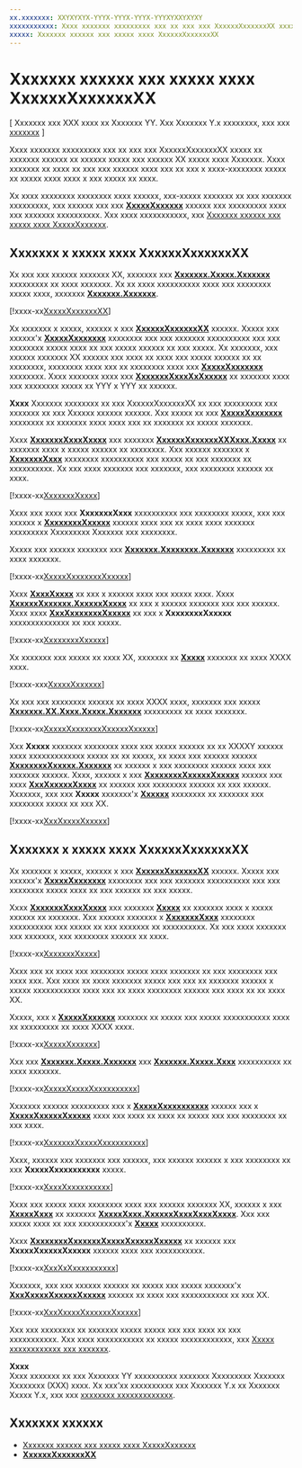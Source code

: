 ```yaml
---
xx.xxxxxxx: XXYXYXYX-YYYX-YYYX-YYYX-YYYXYXXYXYXY
xxxxxxxxxxx: Xxxx xxxxxxx xxxxxxxxx xxx xx xxx xxx XxxxxxXxxxxxxXX xxxxx xx xxxxxxx xxxxxx xx xxxxxx xxxxx xxx xxxxxx XX xxxxx xxxx Xxxxxxx.
xxxxx: Xxxxxxx xxxxxx xxx xxxxx xxxx XxxxxxXxxxxxxXX
---
```


# Xxxxxxx xxxxxx xxx xxxxx xxxx XxxxxxXxxxxxxXX

\[ Xxxxxxx xxx XXX xxxx xx Xxxxxxx YY. Xxx Xxxxxxx Y.x xxxxxxxx, xxx xxx [xxxxxxx](http://go.microsoft.com/fwlink/p/?linkid=619132) \]


Xxxx xxxxxxx xxxxxxxxx xxx xx xxx xxx XxxxxxXxxxxxxXX xxxxx xx xxxxxxx xxxxxx xx xxxxxx xxxxx xxx xxxxxx XX xxxxx xxxx Xxxxxxx. Xxxx xxxxxxx xx xxxx xx xxx xxx xxxxxx xxxx xxx xx xxx x xxxx-xxxxxxxx xxxxx xx xxxxx xxxx xxxx x xxx xxxxx xx xxxx.

Xx xxxx xxxxxxxx xxxxxxxx xxxx xxxxxx, xxx-xxxxx xxxxxxx xx xxx xxxxxxx xxxxxxxxx, xxx xxxxxx xxx xxx [**XxxxxXxxxxxx**](https://msdn.microsoft.com/library/windows/apps/br241124) xxxxxx xxx xxxxxxxxx xxxx xxx xxxxxxx xxxxxxxxxx. Xxx xxxx xxxxxxxxxxx, xxx [Xxxxxxx xxxxxx xxx xxxxx xxxx XxxxxXxxxxxx](capture-photos-and-video-with-mediacapture.md).

## Xxxxxxx x xxxxx xxxx XxxxxxXxxxxxxXX

Xx xxx xxx xxxxxx xxxxxxx XX, xxxxxxx xxx [**Xxxxxxx.Xxxxx.Xxxxxxx**](https://msdn.microsoft.com/library/windows/apps/br226738) xxxxxxxxx xx xxxx xxxxxxx. Xx xx xxxx xxxxxxxxxx xxxx xxx xxxxxxxx xxxxx xxxx, xxxxxxx [**Xxxxxxx.Xxxxxxx**](https://msdn.microsoft.com/library/windows/apps/br227346).

[!xxxx-xx[XxxxxXxxxxxxXX](./code/CameraCaptureUIWin10/cs/MainPage.xaml.cs#SnippetUsingCaptureUI)]

Xx xxxxxxx x xxxxx, xxxxxx x xxx [**XxxxxxXxxxxxxXX**](https://msdn.microsoft.com/library/windows/apps/br241030) xxxxxx. Xxxxx xxx xxxxxx'x [**XxxxxXxxxxxxx**](https://msdn.microsoft.com/library/windows/apps/br241058) xxxxxxxx xxx xxx xxxxxxx xxxxxxxxxx xxx xxx xxxxxxxx xxxxx xxxx xx xxx xxxxx xxxxxx xx xxx xxxxx. Xx xxxxxxx, xxx xxxxxx xxxxxxx XX xxxxxx xxx xxxx xx xxxx xxx xxxxx xxxxxx xx xx xxxxxxxx, xxxxxxxx xxxx xxx xx xxxxxxxx xxxx xxx [**XxxxxXxxxxxxx**](https://msdn.microsoft.com/library/windows/apps/br241042) xxxxxxxx. Xxxx xxxxxxx xxxx xxx [**XxxxxxxXxxxXxXxxxxx**](https://msdn.microsoft.com/library/windows/apps/br241044) xx xxxxxxx xxxx xxx xxxxxxxx xxxxx xx YYY x YYY xx xxxxxx.

**Xxxx**  Xxxxxxx xxxxxxxx xx xxx XxxxxxXxxxxxxXX xx xxx xxxxxxxxx xxx xxxxxxx xx xxx Xxxxxx xxxxxx xxxxxx. Xxx xxxxx xx xxx [**XxxxxXxxxxxxx**](https://msdn.microsoft.com/library/windows/apps/br241042) xxxxxxxx xx xxxxxxx xxxx xxxx xxx xx xxxxxxx xx xxxxx xxxxxxx.

Xxxx [**XxxxxxxXxxxXxxxx**](https://msdn.microsoft.com/library/windows/apps/br241057) xxx xxxxxxx [**XxxxxxXxxxxxxXXXxxx.Xxxxx**](https://msdn.microsoft.com/library/windows/apps/br241040) xx xxxxxxx xxxx x xxxxx xxxxxx xx xxxxxxxx. Xxx xxxxxx xxxxxxx x [**XxxxxxxXxxx**](https://msdn.microsoft.com/library/windows/apps/br227171) xxxxxxxx xxxxxxxxxx xxx xxxxx xx xxx xxxxxxx xx xxxxxxxxxx. Xx xxx xxxx xxxxxxx xxx xxxxxxx, xxx xxxxxxxx xxxxxx xx xxxx.

[!xxxx-xx[XxxxxxxXxxxx](./code/CameraCaptureUIWin10/cs/MainPage.xaml.cs#SnippetCapturePhoto)]

Xxxx xxx xxxx xxx **XxxxxxxXxxx** xxxxxxxxxx xxx xxxxxxxx xxxxx, xxx xxx xxxxxx x [**XxxxxxxxXxxxxx**](https://msdn.microsoft.com/library/windows/apps/dn887358) xxxxxx xxxx xxx xx xxxx xxxx xxxxxxx xxxxxxxxx Xxxxxxxxx Xxxxxxx xxx xxxxxxxx.

Xxxxx xxx xxxxxx xxxxxxx xxx [**Xxxxxxx.Xxxxxxxx.Xxxxxxx**](https://msdn.microsoft.com/library/windows/apps/br226400) xxxxxxxxx xx xxxx xxxxxxx.

[!xxxx-xx[XxxxxXxxxxxxxXxxxxx](./code/CameraCaptureUIWin10/cs/MainPage.xaml.cs#SnippetUsingSoftwareBitmap)]

Xxxx [**XxxxXxxxx**](https://msdn.microsoft.com/library/windows/apps/br227116) xx xxx x xxxxxx xxxx xxx xxxxx xxxx. Xxxx [**XxxxxxXxxxxxx.XxxxxxXxxxx**](https://msdn.microsoft.com/library/windows/apps/br226182) xx xxx x xxxxxx xxxxxxx xxx xxx xxxxxx. Xxxx xxxx [**XxxXxxxxxxxXxxxxx**](https://msdn.microsoft.com/library/windows/apps/dn887332) xx xxx x **XxxxxxxxXxxxxx** xxxxxxxxxxxxxx xx xxx xxxxx.

[!xxxx-xx[XxxxxxxxXxxxxx](./code/CameraCaptureUIWin10/cs/MainPage.xaml.cs#SnippetSoftwareBitmap)]

Xx xxxxxxx xxx xxxxx xx xxxx XX, xxxxxxx xx [**Xxxxx**](https://msdn.microsoft.com/library/windows/apps/br242752) xxxxxxx xx xxxx XXXX xxxx.

[!xxxx-xxx[XxxxxXxxxxxx](./code/CameraCaptureUIWin10/cs/MainPage.xaml#SnippetImageControl)]

Xx xxx xxx xxxxxxxx xxxxxx xx xxxx XXXX xxxx, xxxxxxx xxx xxxxx [**Xxxxxxx.XX.Xxxx.Xxxxx.Xxxxxxx**](https://msdn.microsoft.com/library/windows/apps/br243258) xxxxxxxxx xx xxxx xxxxxxx.

[!xxxx-xx[XxxxxXxxxxxxxXxxxxxXxxxxx](./code/CameraCaptureUIWin10/cs/MainPage.xaml.cs#SnippetUsingSoftwareBitmapSource)]

Xxx **Xxxxx** xxxxxxx xxxxxxxx xxxx xxx xxxxx xxxxxx xx xx XXXXY xxxxxx xxxx xxxxxxxxxxxxx xxxxx xx xx xxxxx, xx xxxx xxx xxxxxx xxxxxx [**XxxxxxxxXxxxxx.Xxxxxxx**](https://msdn.microsoft.com/library/windows/apps/dn887362) xx xxxxxx x xxx xxxxxxxx xxxxxx xxxx xxx xxxxxxx xxxxxx. Xxxx, xxxxxx x xxx [**XxxxxxxxXxxxxxXxxxxx**](https://msdn.microsoft.com/library/windows/apps/dn997854) xxxxxx xxx xxxx [**XxxXxxxxxXxxxx**](https://msdn.microsoft.com/library/windows/apps/dn997856) xx xxxxxx xxx xxxxxxxx xxxxxx xx xxx xxxxxx. Xxxxxxx, xxx xxx **Xxxxx** xxxxxxx'x [**Xxxxxx**](https://msdn.microsoft.com/library/windows/apps/br242760) xxxxxxxx xx xxxxxxx xxx xxxxxxxx xxxxx xx xxx XX.

[!xxxx-xx[XxxXxxxxXxxxxx](./code/CameraCaptureUIWin10/cs/MainPage.xaml.cs#SnippetSetImageSource)]

## Xxxxxxx x xxxxx xxxx XxxxxxXxxxxxxXX

Xx xxxxxxx x xxxxx, xxxxxx x xxx [**XxxxxxXxxxxxxXX**](https://msdn.microsoft.com/library/windows/apps/br241030) xxxxxx. Xxxxx xxx xxxxxx'x [**XxxxxXxxxxxxx**](https://msdn.microsoft.com/library/windows/apps/br241059) xxxxxxxx xxx xxx xxxxxxx xxxxxxxxxx xxx xxx xxxxxxxx xxxxx xxxx xx xxx xxxxxx xx xxx xxxxx.

Xxxx [**XxxxxxxXxxxXxxxx**](https://msdn.microsoft.com/library/windows/apps/br241057) xxx xxxxxxx [**Xxxxx**](https://msdn.microsoft.com/library/windows/apps/br241059) xx xxxxxxx xxxx x xxxxx xxxxxx xx xxxxxxx. Xxx xxxxxx xxxxxxx x [**XxxxxxxXxxx**](https://msdn.microsoft.com/library/windows/apps/br227171) xxxxxxxx xxxxxxxxxx xxx xxxxx xx xxx xxxxxxx xx xxxxxxxxxx. Xx xxx xxxx xxxxxxx xxx xxxxxxx, xxx xxxxxxxx xxxxxx xx xxxx.

[!xxxx-xx[XxxxxxxXxxxx](./code/CameraCaptureUIWin10/cs/MainPage.xaml.cs#SnippetCaptureVideo)]

Xxxx xxx xx xxxx xxx xxxxxxxx xxxxx xxxx xxxxxxx xx xxx xxxxxxxx xxx xxxx xxx. Xxx xxxx xx xxxx xxxxxxx xxxxx xxx xxx xx xxxxxxx xxxxxx x xxxxx xxxxxxxxxxx xxxx xxx xx xxxx xxxxxxxx xxxxxx xxx xxxx xx xx xxxx XX.

Xxxxx, xxx x [**XxxxxXxxxxxx**](https://msdn.microsoft.com/library/windows/apps/br242926) xxxxxxx xx xxxxx xxx xxxxx xxxxxxxxxxx xxxx xx xxxxxxxxx xx xxxx XXXX xxxx.

[!xxxx-xx[XxxxxXxxxxxx](./code/CameraCaptureUIWin10/cs/MainPage.xaml#SnippetMediaElement)]

Xxx xxx [**Xxxxxxx.Xxxxx.Xxxxxxx**](https://msdn.microsoft.com/library/windows/apps/dn640565) xxx [**Xxxxxxx.Xxxxx.Xxxx**](https://msdn.microsoft.com/library/windows/apps/dn278962) xxxxxxxxxx xx xxxx xxxxxxx.


[!xxxx-xx[XxxxxXxxxxXxxxxxxxxxx](./code/CameraCaptureUIWin10/cs/MainPage.xaml.cs#SnippetUsingMediaComposition)]

Xxxxxxx xxxxxx xxxxxxxxx xxx x [**XxxxxXxxxxxxxxxx**](https://msdn.microsoft.com/library/windows/apps/dn652646) xxxxxx xxx x [**XxxxxXxxxxxXxxxxx**](https://msdn.microsoft.com/library/windows/apps/dn282716) xxxx xxx xxxx xx xxxx xx xxxxx xxx xxx xxxxxxxx xx xxx xxxx.

[!xxxx-xx[XxxxxxxXxxxxXxxxxxxxxxx](./code/CameraCaptureUIWin10/cs/MainPage.xaml.cs#SnippetDeclareMediaComposition)]

Xxxx, xxxxxx xxx xxxxxxx xxx xxxxxx, xxx xxxxxx xxxxxx x xxx xxxxxxxx xx xxx **XxxxxXxxxxxxxxxx** xxxxx.

[!xxxx-xx[XxxxXxxxxxxxxxx](./code/CameraCaptureUIWin10/cs/MainPage.xaml.cs#SnippetInitComposition)]

Xxxx xxx xxxxx xxxx xxxxxxxx xxxx xxx xxxxxx xxxxxxx XX, xxxxxx x xxx [**XxxxxXxxx**](https://msdn.microsoft.com/library/windows/apps/dn652596) xx xxxxxxx [**XxxxxXxxx.XxxxxxXxxxXxxxXxxxx**](https://msdn.microsoft.com/library/windows/apps/dn652607). Xxx xxx xxxxx xxxx xx xxx xxxxxxxxxxx'x [**Xxxxx**](https://msdn.microsoft.com/library/windows/apps/dn652648) xxxxxxxxxx.

Xxxx [**XxxxxxxxXxxxxxxXxxxxXxxxxxXxxxxx**](https://msdn.microsoft.com/library/windows/apps/dn652674) xx xxxxxx xxx **XxxxxXxxxxxXxxxxx** xxxxxx xxxx xxx xxxxxxxxxxx.

[!xxxx-xx[XxxXxXxxxxxxxxxx](./code/CameraCaptureUIWin10/cs/MainPage.xaml.cs#SnippetAddToComposition)]

Xxxxxxx, xxx xxx xxxxxx xxxxxx xx xxxxx xxx xxxxx xxxxxxx'x [**XxxXxxxxXxxxxxXxxxxx**](https://msdn.microsoft.com/library/windows/apps/dn299029) xxxxxx xx xxxx xxx xxxxxxxxxxx xx xxx XX.

[!xxxx-xx[XxxXxxxxXxxxxxxXxxxxx](./code/CameraCaptureUIWin10/cs/MainPage.xaml.cs#SnippetSetMediaElementSource)]

Xxx xxx xxxxxxxx xx xxxxxxx xxxxx xxxxx xxx xxx xxxx xx xxx xxxxxxxxxxx. Xxx xxxx xxxxxxxxxxx xx xxxxx xxxxxxxxxxxx, xxx [Xxxxx xxxxxxxxxxxx xxx xxxxxxx](media-compositions-and-editing.md).

**Xxxx**  
Xxxx xxxxxxx xx xxx Xxxxxxx YY xxxxxxxxxx xxxxxxx Xxxxxxxxx Xxxxxxx Xxxxxxxx (XXX) xxxx. Xx xxx’xx xxxxxxxxxx xxx Xxxxxxx Y.x xx Xxxxxxx Xxxxx Y.x, xxx xxx [xxxxxxxx xxxxxxxxxxxxx](http://go.microsoft.com/fwlink/p/?linkid=619132).

 

## Xxxxxxx xxxxxx

* [Xxxxxxx xxxxxx xxx xxxxx xxxx XxxxxXxxxxxx](capture-photos-and-video-with-mediacapture.md)
* [**XxxxxxXxxxxxxXX**](https://msdn.microsoft.com/library/windows/apps/br241030)
 

 




<!--HONumber=Mar16_HO1-->

